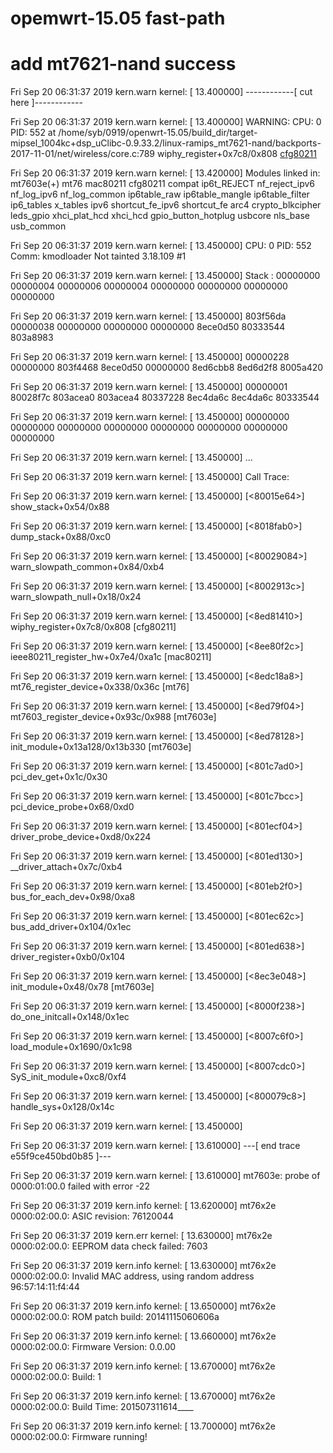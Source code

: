 # opemwrt-15.05 fast-path 
# add mt7621-nand success 

Fri Sep 20 06:31:37 2019 kern.warn kernel: [   13.400000] ------------[ cut here ]------------

Fri Sep 20 06:31:37 2019 kern.warn kernel: [   13.400000] WARNING: CPU: 0 PID: 552 at /home/syb/0919/openwrt-15.05/build_dir/target-mipsel_1004kc+dsp_uClibc-0.9.33.2/linux-ramips_mt7621-nand/backports-2017-11-01/net/wireless/core.c:789 wiphy_register+0x7c8/0x808 [cfg80211]()

Fri Sep 20 06:31:37 2019 kern.warn kernel: [   13.420000] Modules linked in: mt7603e(+) mt76 mac80211 cfg80211 compat ip6t_REJECT nf_reject_ipv6 nf_log_ipv6 nf_log_common ip6table_raw ip6table_mangle ip6table_filter ip6_tables x_tables ipv6 shortcut_fe_ipv6 shortcut_fe arc4 crypto_blkcipher leds_gpio xhci_plat_hcd xhci_hcd gpio_button_hotplug usbcore nls_base usb_common

Fri Sep 20 06:31:37 2019 kern.warn kernel: [   13.450000] CPU: 0 PID: 552 Comm: kmodloader Not tainted 3.18.109 #1

Fri Sep 20 06:31:37 2019 kern.warn kernel: [   13.450000] Stack : 00000000 00000004 00000006 00000004 00000000 00000000 00000000 00000000

Fri Sep 20 06:31:37 2019 kern.warn kernel: [   13.450000] 	  803f56da 00000038 00000000 00000000 00000000 8ece0d50 80333544 803a8983

Fri Sep 20 06:31:37 2019 kern.warn kernel: [   13.450000] 	  00000228 00000000 803f4468 8ece0d50 00000000 8ed6cbb8 8ed6d2f8 8005a420

Fri Sep 20 06:31:37 2019 kern.warn kernel: [   13.450000] 	  00000001 80028f7c 803acea0 803acea4 80337228 8ec4da6c 8ec4da6c 80333544

Fri Sep 20 06:31:37 2019 kern.warn kernel: [   13.450000] 	  00000000 00000000 00000000 00000000 00000000 00000000 00000000 00000000

Fri Sep 20 06:31:37 2019 kern.warn kernel: [   13.450000] 	  ...

Fri Sep 20 06:31:37 2019 kern.warn kernel: [   13.450000] Call Trace:

Fri Sep 20 06:31:37 2019 kern.warn kernel: [   13.450000] [<80015e64>] show_stack+0x54/0x88

Fri Sep 20 06:31:37 2019 kern.warn kernel: [   13.450000] [<8018fab0>] dump_stack+0x88/0xc0

Fri Sep 20 06:31:37 2019 kern.warn kernel: [   13.450000] [<80029084>] warn_slowpath_common+0x84/0xb4

Fri Sep 20 06:31:37 2019 kern.warn kernel: [   13.450000] [<8002913c>] warn_slowpath_null+0x18/0x24

Fri Sep 20 06:31:37 2019 kern.warn kernel: [   13.450000] [<8ed81410>] wiphy_register+0x7c8/0x808 [cfg80211]

Fri Sep 20 06:31:37 2019 kern.warn kernel: [   13.450000] [<8ee80f2c>] ieee80211_register_hw+0x7e4/0xa1c [mac80211]

Fri Sep 20 06:31:37 2019 kern.warn kernel: [   13.450000] [<8edc18a8>] mt76_register_device+0x338/0x36c [mt76]

Fri Sep 20 06:31:37 2019 kern.warn kernel: [   13.450000] [<8ed79f04>] mt7603_register_device+0x93c/0x988 [mt7603e]

Fri Sep 20 06:31:37 2019 kern.warn kernel: [   13.450000] [<8ed78128>] init_module+0x13a128/0x13b330 [mt7603e]

Fri Sep 20 06:31:37 2019 kern.warn kernel: [   13.450000] [<801c7ad0>] pci_dev_get+0x1c/0x30

Fri Sep 20 06:31:37 2019 kern.warn kernel: [   13.450000] [<801c7bcc>] pci_device_probe+0x68/0xd0

Fri Sep 20 06:31:37 2019 kern.warn kernel: [   13.450000] [<801ecf04>] driver_probe_device+0xd8/0x224

Fri Sep 20 06:31:37 2019 kern.warn kernel: [   13.450000] [<801ed130>] __driver_attach+0x7c/0xb4

Fri Sep 20 06:31:37 2019 kern.warn kernel: [   13.450000] [<801eb2f0>] bus_for_each_dev+0x98/0xa8

Fri Sep 20 06:31:37 2019 kern.warn kernel: [   13.450000] [<801ec62c>] bus_add_driver+0x104/0x1ec

Fri Sep 20 06:31:37 2019 kern.warn kernel: [   13.450000] [<801ed638>] driver_register+0xb0/0x104

Fri Sep 20 06:31:37 2019 kern.warn kernel: [   13.450000] [<8ec3e048>] init_module+0x48/0x78 [mt7603e]

Fri Sep 20 06:31:37 2019 kern.warn kernel: [   13.450000] [<8000f238>] do_one_initcall+0x148/0x1ec

Fri Sep 20 06:31:37 2019 kern.warn kernel: [   13.450000] [<8007c6f0>] load_module+0x1690/0x1c98

Fri Sep 20 06:31:37 2019 kern.warn kernel: [   13.450000] [<8007cdc0>] SyS_init_module+0xc8/0xf4

Fri Sep 20 06:31:37 2019 kern.warn kernel: [   13.450000] [<800079c8>] handle_sys+0x128/0x14c

Fri Sep 20 06:31:37 2019 kern.warn kernel: [   13.450000] 

Fri Sep 20 06:31:37 2019 kern.warn kernel: [   13.610000] ---[ end trace e55f9ce450bd0b85 ]---

Fri Sep 20 06:31:37 2019 kern.warn kernel: [   13.610000] mt7603e: probe of 0000:01:00.0 failed with error -22

Fri Sep 20 06:31:37 2019 kern.info kernel: [   13.620000] mt76x2e 0000:02:00.0: ASIC revision: 76120044

Fri Sep 20 06:31:37 2019 kern.err kernel: [   13.630000] mt76x2e 0000:02:00.0: EEPROM data check failed: 7603

Fri Sep 20 06:31:37 2019 kern.info kernel: [   13.630000] mt76x2e 0000:02:00.0: Invalid MAC address, using random address 
96:57:14:11:f4:44

Fri Sep 20 06:31:37 2019 kern.info kernel: [   13.650000] mt76x2e 0000:02:00.0: ROM patch build: 20141115060606a

Fri Sep 20 06:31:37 2019 kern.info kernel: [   13.660000] mt76x2e 0000:02:00.0: Firmware Version: 0.0.00

Fri Sep 20 06:31:37 2019 kern.info kernel: [   13.670000] mt76x2e 0000:02:00.0: Build: 1

Fri Sep 20 06:31:37 2019 kern.info kernel: [   13.670000] mt76x2e 0000:02:00.0: Build Time: 201507311614____

Fri Sep 20 06:31:37 2019 kern.info kernel: [   13.700000] mt76x2e 0000:02:00.0: Firmware running!




